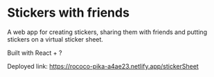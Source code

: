 # Stickers with friends 

A web app for creating stickers, sharing them with friends and putting stickers on a virtual sticker sheet.

Built with React + ?

Deployed link: https://rococo-pika-a4ae23.netlify.app/stickerSheet 
